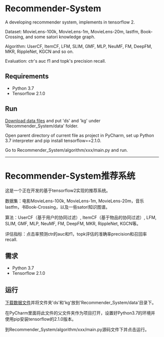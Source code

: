 # Recommender-System

A developing recommender system, implements in tensorflow 2.

Dataset: MovieLens-100k, MovieLens-1m, MovieLens-20m, lastfm, Book-Crossing, and some satori knowledge graph.

Algorithm: UserCF, ItemCF, LFM, SLIM, GMF, MLP, NeuMF, FM, DeepFM, MKR, RippleNet, KGCN and so on.

Evaluation: ctr's auc f1 and topk's precision recall.

## Requirements

* Python 3.7
* Tensorflow 2.1.0

## Run

[Download data files](https://github.com/SSSxCCC/Recommender-System/tree/datafile) and put 'ds' and 'kg' under 'Recommender_System/data' folder.

Open parent directory of current file as project in PyCharm, set up Python 3.7 interpreter and pip install tensorflow==2.1.0.

Go to Recommender_System/algorithm/xxx/main.py and run.

---

# Recommender-System推荐系统

这是一个正在开发的基于tensorflow2实现的推荐系统。

数据集：电影MovieLens-100k, MovieLens-1m, MovieLens-20m，音乐lastfm，书Book-Crossing，以及一些satori知识图谱。

算法：UserCF（基于用户的协同过滤）, ItemCF（基于物品的协同过滤）, LFM, SLIM, GMF, MLP, NeuMF, FM, DeepFM, MKR, RippleNet, KGCN等。

评估指标：点击率预测ctr的auc和f1，topk评估的准确率precision和召回率recall.

## 需求

* Python 3.7
* Tensorflow 2.1.0

## 运行

[下载数据文件](https://github.com/SSSxCCC/Recommender-System/tree/datafile)并将文件夹'ds'和'kg'放到'Recommender_System/data'目录下。

在PyCharm里面将此文件的父文件夹作为项目打开，设置好Python3.7的环境并使用pip安装tensorflow的2.1.0版本。

到Recommender_System/algorithm/xxx/main.py源码文件下并点击运行。